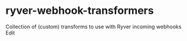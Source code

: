# ryver-webhook-transformers
Collection of (custom) transforms to use with Ryver incoming webhooks Edit
